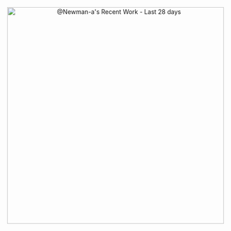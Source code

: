 <!-- Copy-paste in your Readme.md file -->

<a href="https://next.ossinsight.io/widgets/official/compose-currently-working-on?user_id=92237383&activity_type=all" target="_blank" style="display: block" align="center">
  <picture>
    <source media="(prefers-color-scheme: dark)" srcset="https://next.ossinsight.io/widgets/official/compose-currently-working-on/thumbnail.png?user_id=92237383&activity_type=all&image_size=auto&color_scheme=dark" width="497.5" height="auto">
    <img alt="@Newman-a's Recent Work - Last 28 days" src="https://next.ossinsight.io/widgets/official/compose-currently-working-on/thumbnail.png?user_id=92237383&activity_type=all&image_size=auto&color_scheme=light" width="497.5" height="auto">
  </picture>
</a>

<!-- Made with [OSS Insight](https://ossinsight.io/) -->
